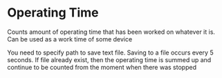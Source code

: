 # Operating Time
Counts amount of operating time that has been worked on whatever it is. Can be used as a work time of some device

You need to specify path to save text file. Saving to a file occurs every 5 seconds. If file already exist, then the operating time is summed up and continue to be counted from the moment when there was stopped
